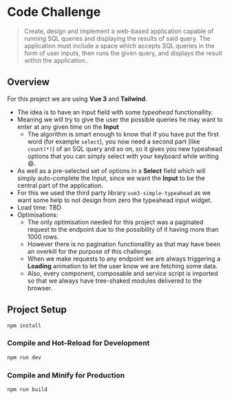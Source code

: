 # Code Challenge

> Create, design and implement a web-based application capable of running SQL queries and displaying the results of said query. The application must include a space which accepts SQL queries in the form of user inputs, then runs the given query, and displays the result within the application..

## Overview

For this project we are using **Vue 3** and **Tailwind**.
- The idea is to have an input field with some *typeahead* functionallity.
- Meaning we will try to give the user the possible queries he may want to enter at any given time on the **Input**
  - The algorithm is smart enough to know that if you have put the first word (for example `select`), you now need a second part (like `count(*)`) of an SQL query and so on, so it gives you new typeahead options that you can simply select with your keyboard while writing 😄.
- As well as a pre-selected set of options in a **Select** field which will simply auto-complete the Input, since we want the **Input** to be the central part of the application.
- For this we used the third party library `vue3-simple-typeahead` as we want some help to not design from zero the typeahead input widget.
- Load time: TBD
- Optimisations: 
  - The only optimisation needed for this project was a paginated request to the endpoint due to the possibility of it having more than 1000 rows.
  - However there is no pagination functionallity as that may have been an overkill for the purpose of this challenge.
  - When we make requests to any endpoint we are always triggering a **Loading** animation to let the user know we are fetching some data.
  - Also, every component, composable and service script is imported so that we always have tree-shaked modules delivered to the browser.


## Project Setup

```sh
npm install
```

### Compile and Hot-Reload for Development

```sh
npm run dev
```

### Compile and Minify for Production

```sh
npm run build
```
